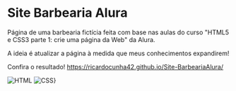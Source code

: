 # Site Barbearia Alura

Página de uma barbearia fictícia feita com base nas aulas do curso "HTML5 e CSS3 parte 1: crie uma página da Web" da Alura. 

A ideia é atualizar a página à medida que meus conhecimentos expandirem!

Confira o resultado! https://ricardocunha42.github.io/Site-BarbeariaAlura/

![HTML](https://img.shields.io/badge/HTML5-E34F26?style=for-the-badge&logo=html5&logoColor=white)
![CSS}](https://img.shields.io/badge/CSS3-1572B6?style=for-the-badge&logo=css3&logoColor=white)

